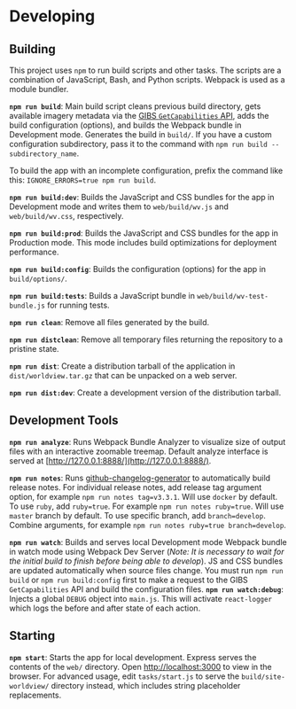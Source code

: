 
# Developing

## Building

This project uses `npm` to run build scripts and other tasks. The scripts are a combination of JavaScript, Bash, and Python scripts. Webpack is used as a module bundler.

**`npm run build`**: Main build script cleans previous build directory, gets available imagery metadata via the [GIBS `GetCapabilities` API](https://wiki.earthdata.nasa.gov/display/GIBS/GIBS+API+for+Developers), adds the build configuration (options), and builds the Webpack bundle in Development mode. Generates the build in `build/`. If you have a custom configuration subdirectory, pass it to the command with `npm run build -- subdirectory_name`.

To build the app with an incomplete configuration, prefix the command like this:
`IGNORE_ERRORS=true npm run build`.

**`npm run build:dev`**: Builds the JavaScript and CSS bundles for the app in Development mode and writes them to `web/build/wv.js` and `web/build/wv.css`, respectively.

**`npm run build:prod`**: Builds the JavaScript and CSS bundles for the app in Production mode. This mode includes build optimizations for deployment performance.

**`npm run build:config`**: Builds the configuration (options) for the app in `build/options/`.

**`npm run build:tests`**: Builds a JavaScript bundle in `web/build/wv-test-bundle.js` for running tests.

**`npm run clean`**: Remove all files generated by the build.

**`npm run distclean`**: Remove all temporary files returning the repository to a pristine state.

**`npm run dist`**: Create a distribution tarball of the application in `dist/worldview.tar.gz` that can be unpacked on a web server.

**`npm run dist:dev`**: Create a development version of the distribution tarball.

## Development Tools

**`npm run analyze`**: Runs Webpack Bundle Analyzer to visualize size of output files with an interactive zoomable treemap. Default analyze interface is served at [http://127.0.0.1:8888/](http://127.0.0.1:8888/).

**`npm run notes`**: Runs [github-changelog-generator](https://github.com/github-changelog-generator/github-changelog-generator) to automatically build release notes. For individual release notes, add release tag argument option, for example `npm run notes tag=v3.3.1`. Will use `docker` by default. To use `ruby`, add `ruby=true`. For example `npm run notes ruby=true`. Will use `master` branch by default. To use specific branch, add `branch=develop`. Combine arguments, for example `npm run notes ruby=true branch=develop`.

**`npm run watch`**: Builds and serves local Development mode Webpack bundle in watch mode using Webpack Dev Server (*Note: It is necessary to wait for the initial build to finish before being able to develop*). JS and CSS bundles are updated automatically when source files change. You must run `npm run build` or `npm run build:config` first to make a request to the GIBS `GetCapabilities` API and build the configuration files.
**`npm run watch:debug`**: Injects a global `DEBUG` object into `main.js`. This will activate `react-logger` which logs the before and after state of each action.

## Starting

**`npm start`**: Starts the app for local development. Express serves the contents of the `web/` directory. Open [http://localhost:3000](http://localhost:3000) to view in the browser. For advanced usage, edit `tasks/start.js` to serve the `build/site-worldview/` directory instead, which includes string placeholder replacements.
